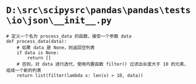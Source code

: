 # `D:\src\scipysrc\pandas\pandas\tests\io\json\__init__.py`

```
# 定义一个名为 process_data 的函数，接受一个参数 data
def process_data(data):
    # 如果 data 是 None，则返回空列表
    if data is None:
        return []
    # 否则，对 data 进行迭代，使用内置函数 filter() 过滤出长度大于 10 的元素，组成一个新的列表
    return list(filter(lambda x: len(x) > 10, data))
```